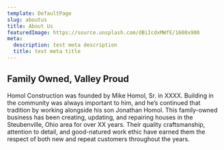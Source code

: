 ```yaml
---
template: DefaultPage
slug: aboutus
title: About Us
featuredImage: https://source.unsplash.com/dBiIcdxMWfE/1600x900
meta:
  description: test meta description
  title: test meta title
---
```


## Family Owned, Valley Proud

Homol Construction was founded by Mike Homol, Sr. in XXXX. Building in the community was always important to him, and he’s continued that tradition by working alongside his son Jonathan Homol. This family-owned business has been creating, updating, and repairing houses in the Steubenville, Ohio area for over XX years. Their quality craftsmanship, attention to detail, and good-natured work ethic have earned them the respect of both new and repeat customers throughout the years.
